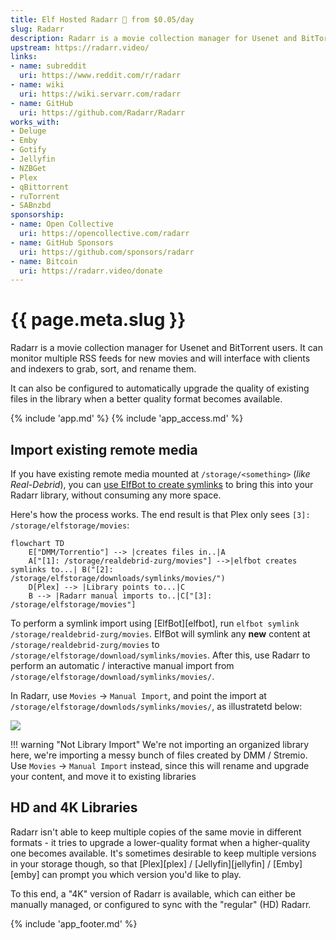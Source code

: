 ```yaml
---
title: Elf Hosted Radarr 🧝 from $0.05/day
slug: Radarr
description: Radarr is a movie collection manager for Usenet and BitTorrent users. It can monitor multiple RSS feeds for new movies and will interface with clients and indexers to grab, sort, and rename them
upstream: https://radarr.video/
links:
- name: subreddit
  uri: https://www.reddit.com/r/radarr
- name: wiki
  uri: https://wiki.servarr.com/radarr
- name: GitHub
  uri: https://github.com/Radarr/Radarr
works_with:
- Deluge
- Emby
- Gotify
- Jellyfin
- NZBGet
- Plex
- qBittorrent
- ruTorrent
- SABnzbd
sponsorship: 
- name: Open Collective
  uri: https://opencollective.com/radarr
- name: GitHub Sponsors
  uri: https://github.com/sponsors/radarr
- name: Bitcoin
  uri: https://radarr.video/donate
---
```


# {{ page.meta.slug }}

Radarr is a movie collection manager for Usenet and BitTorrent users. It can monitor multiple RSS feeds for new movies and will interface with clients and indexers to grab, sort, and rename them.

It can also be configured to automatically upgrade the quality of existing files in the library when a better quality format becomes available.

{% include 'app.md' %}
{% include 'app_access.md' %}

## Import existing remote media

If you have existing remote media mounted at `/storage/<something>` (*like Real-Debrid*), you can [use ElfBot to create symlinks](/app/elfbot#how-to-import-symlinks) to bring this into your Radarr library, without consuming any more space.

Here's how the process works. The end result is that Plex only sees `[3]: /storage/elfstorage/movies`:

```mermaid
flowchart TD
    E["DMM/Torrentio"] --> |creates files in..|A
    A["[1]: /storage/realdebrid-zurg/movies"] -->|elfbot creates symlinks to...| B("[2]: /storage/elfstorage/downloads/symlinks/movies/")
    D[Plex] --> |Library points to...|C
    B --> |Radarr manual imports to..|C["[3]: /storage/elfstorage/movies"]

```

To perform a symlink import using [ElfBot][elfbot], run `elfbot symlink /storage/realdebrid-zurg/movies`. ElfBot will symlink any **new**  content at `/storage/realdebrid-zurg/movies` to `/storage/elfstorage/download/symlinks/movies`. After this, use Radarr to perform an automatic / interactive manual import from `/storage/elfstorage/download/symlinks/movies/`.

In Radarr, use `Movies` -> `Manual Import`, and point the import at `/storage/elfstorage/downlods/symlinks/movies/`, as illustratetd below:

![](/images/radarr-movies-manual-import.png)

!!! warning "Not Library Import"
    We're not importing an organized library here, we're importing a messy bunch of files created by DMM / Stremio. Use `Movies` -> `Manual Import` instead, since this will rename and upgrade your content, and move it to existing libraries


## HD and 4K Libraries

Radarr isn't able to keep multiple copies of the same movie in different formats - it tries to upgrade a lower-quality format when a higher-quality one becomes available. It's sometimes desirable to keep multiple versions in your storage though, so that [Plex][plex] / [Jellyfin][jellyfin] / [Emby][emby] can prompt you which version you'd like to play.

To this end, a "4K" version of Radarr is available, which can either be manually managed, or configured to sync with the "regular" (HD) Radarr.

{% include 'app_footer.md' %}